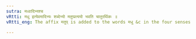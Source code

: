 ```yaml
---
sutra: मध्वादिभ्यश्च
vRtti: मधु इत्येवमादिभ्यः शब्देभ्यो मतुप्प्रत्ययो भवति चातुरर्थिकः ॥
vRtti_eng: The affix मतुप् is added to the words मधु &c in the four senses given above.

---
```

